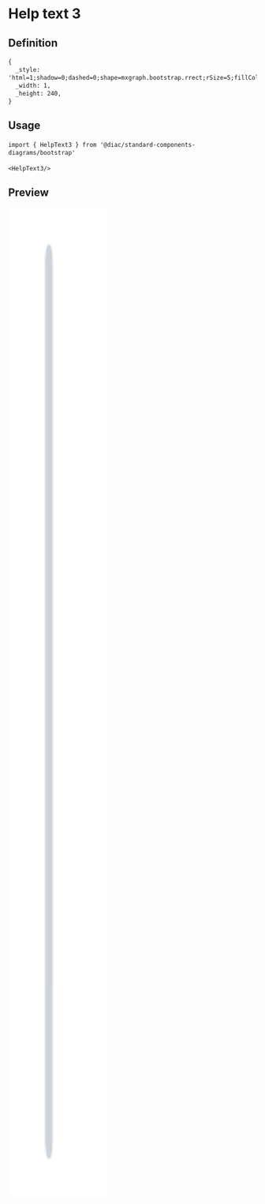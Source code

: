 # Help text 3

## Definition

```
{
  _style: 'html=1;shadow=0;dashed=0;shape=mxgraph.bootstrap.rrect;rSize=5;fillColor=#ffffff;strokeColor=#CED4DA;align=left;spacing=15;fontSize=14;fontColor=#6C767D;',
  _width: 1,
  _height: 240,
}
```

## Usage

```
import { HelpText3 } from '@diac/standard-components-diagrams/bootstrap'

<HelpText3/>
```

## Preview

<img src="./help-text-3.png" width="200"/>
